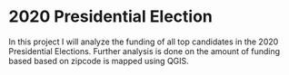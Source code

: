 # 2020 Presidential Election
In this project I will analyze the funding of all top candidates in the 2020 Presidential Elections. Further analysis is done on the amount of funding based based on zipcode is mapped using QGIS.
